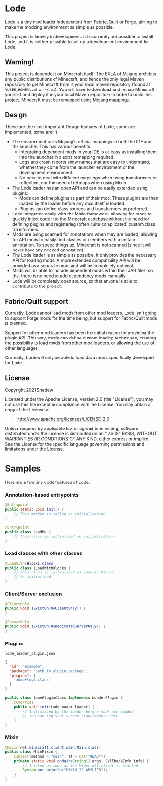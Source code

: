 # Lode

Lode is a tiny mod loader independent from Fabric, Quilt or Forge, aiming to make the modding environment as simple as
possible.

This project is heavily in development. It is currently not possible to install Lode, and it is neither possible to set
up a development environment for Lode.

## Warning!

This project is dependent on Minecraft itself. The EULA of Mojang prohibits any public distributions of Minecraft, and
hence the only legal Maven repository to get Minecraft from is your local maven repository (found at `%USER_HOME%\.m2`
or `~/.m2`). You will have to download and remap Minecraft yourself and deploy it in your local Maven repository in
order to build this project. Minecraft must be remapped using Mojang mappings.

## Design

These are the most important Design features of Lode, some are implemented, some aren't.

- The environment uses Mojang's official mappings in both the IDE and the launcher. This has various benefits:
    - Integrating dependent mods in your IDE is as easy as installing them into the launcher. No extra remapping
      required.
    - Logs and crash reports show names that are easy to understand, whether they come from the launcher environment or
      the development environment.
    - No need to deal with different mappings when using transformers or reflection, nor the need of refmaps when using
      Mixin.
- The Lode loader has an open API and can be easily extended using plugins:
    - Mods can define plugins as part of their mod. These plugins are then loaded by the loader before any mod itself is
      loaded.
    - Plugins can define class sources and transformers as preferred.
- Lode integrates easily with the Mixin framework, allowing for mods to quickly inject code into the Minecraft codebase
  without the need for defining plugins and registering (often quite complicated) custom class transformers.
- Mods are being scanned for annotations when they are loaded, allowing for API mods to easily find classes or members
  with a certain annotation. To speed things up, Minecraft is not scanned (since it will never have any needed
  annotation).
- The Lode loader is as simple as possible, it only provides the necessary API for loading mods. A more extended
  compatibility API will be provided as a separate mod, and will be completely optional.
- Mods will be able to include dependent mods within their JAR files, so that there is no need to add dependency mods
  manually.
- Lode will be completely open source, so that anyone is able to contribute to the project.

## Fabric/Quilt support

Currently, Lode cannot load mods from other mod loaders. Lode isn't going to support Forge mods for the time being, but
support for Fabric/Quilt mods is planned.

Support for other mod loaders has been the initial reason for providing the plugin API. This way, mods can define custom
loading techniques, creating the possibility to load mods from other mod loaders, or allowing the use of other
languages.

Currently, Lode will only be able to load Java mods specifically developed for Lode.

## License

Copyright 2021 Shadew

Licensed under the Apache License, Version 2.0 (the "License"); you may not use this file except in compliance with the
License. You may obtain a copy of the License at

> http://www.apache.org/licenses/LICENSE-2.0

Unless required by applicable law or agreed to in writing, software distributed under the License is distributed on an "
AS IS" BASIS, WITHOUT WARRANTIES OR CONDITIONS OF ANY KIND, either express or implied. See the License for the specific
language governing permissions and limitations under the License.

# Samples

Here are a few tiny code features of Lode.

### Annotation-based entrypoints

```java
@Entrypoint
public static void init() {
    // This method is called on initialization
}
```

```java
@Entrypoint
public class LoadMe {
    // This class is initialized on initialization
}
```

### Load classes with other classes

```java
@LoadWith(Blocks.class)
public class ILoadWithBlocks {
    // This class is initialized as soon as Blocks
    // is initialized
}
```

### Client/Server exclusion

```java
@ClientOnly
public void iExistOnTheClientOnly() {
}

@ServerOnly
public void iExistOnTheDedicatedServerOnly() {
}
```

### Plugins

`lode_loader_plugin.json`

```json
{
  "id": "example",
  "package": "path.to.plugin.package",
  "plugins": [
    "SomePluginClass"
  ]
}
```

```java
public class SomePluginClass implements LoaderPlugin {
    @Override
    public void init(LodeLoader loader) {
        // Initialized by the loader before mods are loaded
        // You can register custom transformers here
    }
}
```

### Mixin

```java
@Mixin(net.minecraft.client.main.Main.class)
public class MainMixin {
    @Inject(method = "main", at = @At("HEAD"))
    private static void onMain(String[] args, CallbackInfo info) {
        // Invoked as soon as the Minecraft client is started
        System.out.println("MIXIN IS APPLIED");
    }
}
```
